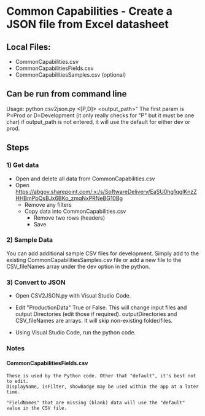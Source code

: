 # Common Capabilities - Create a JSON file from Excel datasheet

## Local Files:
  * CommonCapabilities.csv
  * CommonCapabilitiesFields.csv
  * CommonCapabilitiesSamples.csv  (optional)

## Can be run from command line
  Usage: python csv2json.py <[P,D]> <output_path>"
  The first param is P=Prod or D=Development (it only really checks for "P" but it must be one char)
  if output_path is not entered, it will use the default for either dev or prod.


## Steps

### 1) Get data
  * Open and delete all data from CommonCapabilities.csv
  * Open https://abgov.sharepoint.com/:x:/s/SoftwareDelivery/EaSU0hg1qglKnzZHHBmPbQsBJx6BKo_zmqNxPRNeBG10Bg
    * Remove any filters
    * Copy data into CommonCapabilities.csv
      * Remove two rows (headers)
      * Save

### 2) Sample Data
You can add additional sample CSV files for development. Simply add to the existing CommonCapabilitiesSamples.csv file or add a new file to the CSV_fileNames array under the dev option in the python.

### 3) Convert to JSON
  * Open CSV2JSON.py with Visual Studio Code.

  * Edit "ProductionData" True or False. This will change input files and output Directories (edit those if required).
    outputDirectories and CSV_fileNames are arrays. It will skip non-existing folder/files.

  * Using Visual Studio Code, run the python code.

### Notes
  #### CommonCapabilitiesFields.csv
    These is used by the Python code. Other that "default", it's best not to edit.
    DisplayName, isFilter, showBadge may be used within the app at a later time.

    "FieldNames" that are missing (blank) data will use the "default" value in the CSV file.
    
